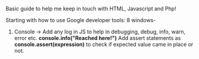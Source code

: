Basic guide to help me keep in touch with HTML, Javascript and Php!

Starting with how to use Google developer tools: 
8 windows-
1. Console -> Add any log in JS to help in debugging, debug, info, warn, error etc. <b>console.info("Reached here!")</b>
Add assert statements as <b>console.assert(expression)</b> to check if expected value came in place or not. 
